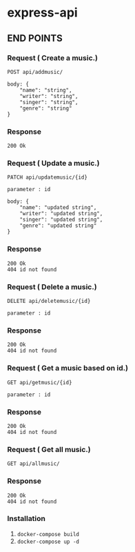 # express-api

## END POINTS

### Request ( Create a music.)

`POST api/addmusic/`

    body: {
        "name": "string",
        "writer": "string",
        "singer": "string",
        "genre": "string"
    }

### Response
    200 Ok

### Request ( Update a music.)

`PATCH api/updatemusic/{id}`
    
    parameter : id

    body: {
        "name": "updated string",
        "writer": "updated string",
        "singer": "updated string",
        "genre": "updated string"
    }

### Response
    200 Ok
    404 id not found


### Request ( Delete a music.)

`DELETE api/deletemusic/{id}`
    
    parameter : id

### Response
    200 Ok
    404 id not found


### Request ( Get a music based on id.)

`GET api/getmusic/{id}`
    
    parameter : id

### Response
    200 Ok
    404 id not found

### Request ( Get all music.)

`GET api/allmusic/`

### Response
    200 Ok
    404 id not found


### Installation
1. `docker-compose build`
2. `docker-compose up -d`